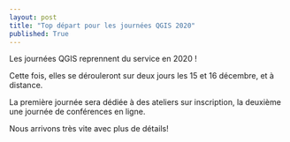 ```yaml
---
layout: post
title: "Top départ pour les journées QGIS 2020"
published: True
---
```


Les journées QGIS reprennent du service en 2020 !

Cette fois, elles se dérouleront sur deux jours les 15 et 16 décembre, et à distance. 

La première journée sera dédiée à des ateliers sur inscription, la deuxième une journée de conférences en ligne. 

Nous arrivons très vite avec plus de détails!

